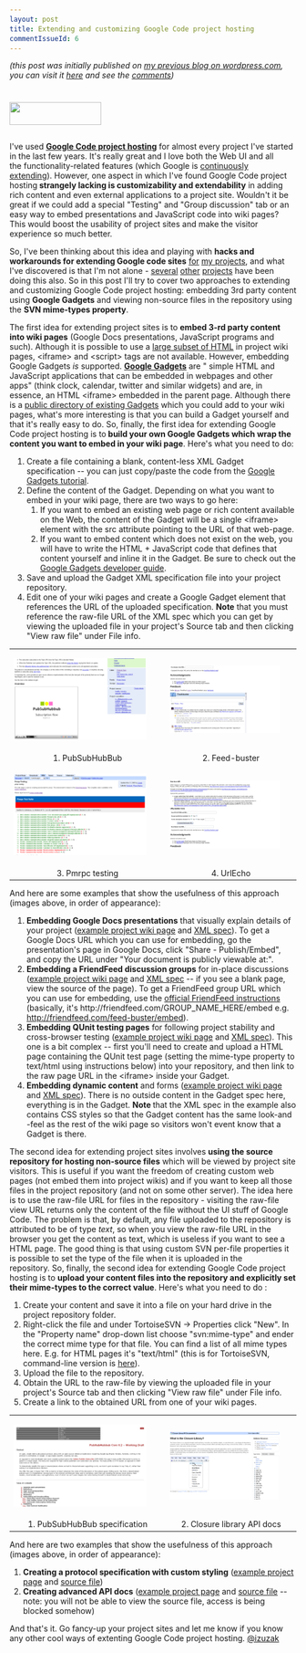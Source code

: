 ```yaml
---
layout: post
title: Extending and customizing Google Code project hosting
commentIssueId: 6
---
```


_(this post was initially published on [my previous blog on wordpress.com](http://izuzak.wordpress.com/), you can visit it [here](http://izuzak.wordpress.com/2009/12/14/extending-and-customizing-google-code-project-hosting/) and see the [comments](http://izuzak.wordpress.com/2009/12/14/extending-and-customizing-google-code-project-hosting/#comments))_

<a href="http://code.google.com/hosting/" target="_blank"><img class="aligncenter" style="margin-top:25px;margin-bottom:15px;" title="Google Code" src="http://www.gstatic.com/codesite/ph/images/code_small.png" alt="" width="161" height="40" /></a>

<p>I've used <a href="http://code.google.com/hosting/" target="_blank"><strong>Google Code project hosting</strong></a> for almost every project I've started in the last few years. It's really great and I love both the Web UI and all the functionality-related features (which Google is <a href="http://code.google.com/p/support/wiki/WhatsNew" target="_blank">continuously extending</a>). However, one aspect in which I've found Google Code project hosting<strong> strangely lacking </strong><strong>is customizability and extendability</strong> in adding rich content and even external applications to a project site. Wouldn't it be great if we could add a special "Testing" and "Group discussion" tab or an easy way to embed presentations and JavaScript code into wiki pages? This would boost the usability of project sites and make the visitor experience so much better.</p>
So, I've been thinking about this idea and playing with <strong>hacks and workarounds for extending Google code sites</strong> <a href="http://code.google.com/p/pmrpc/" target="_blank">for</a> <a href="http://code.google.com/p/urlecho/" target="_blank">my</a><a href="http://code.google.com/p/feed-buster/" target="_blank"> projects</a>, and what I've discovered is that I'm not alone - <a href="http://code.google.com/p/pubsubhubbub/" target="_blank">several</a> <a href="http://code.google.com/p/google-caja/" target="_blank">other</a> <a href="http://code.google.com/p/closure-library/" target="_blank">projects</a> have been doing this also. So in this post I'll try to cover two approaches to extending and customizing Google Code project hosting: embedding 3rd party content using <strong>Google Gadgets</strong> and viewing non-source files in the repository using the <strong>SVN mime-types property</strong>.

The first idea for extending project sites is to <strong>embed 3-rd party content into wiki pages</strong> (Google Docs presentations, JavaScript programs and such). Although it is possible to use a <a href="http://code.google.com/p/support/wiki/WikiSyntax#HTML_support" target="_blank">large subset of HTML</a> in project wiki pages, &lt;iframe&gt; and &lt;script&gt; tags are not available. However, embedding Google Gadgets <em>is </em>supported. <a href="http://code.google.com/apis/gadgets/" target="_blank"><strong>Google Gadgets</strong></a> are " simple HTML and JavaScript applications that can be embedded in webpages and other apps" (think clock, calendar, twitter and similar widgets) and are, in essence, an HTML &lt;iframe&gt; embedded in the parent page. Although there is a <a href="http://www.google.com/ig/directory?synd=open" target="_blank">public directory of existing Gadgets</a> which you could add to your wiki pages, what's more interesting is that you can build a Gadget yourself and that it's really easy to do. So, finally, the first idea for extending Google Code project hosting is to<strong> build your own Google Gadgets which wrap the content you want to embed in your wiki page</strong>. Here's what you need to do:
<ol style="padding-left:30px;">
	<li>Create a file containing a blank, content-less XML Gadget specification -- you can just copy/paste the code from the <a href="http://code.google.com/apis/gadgets/docs/gs.html#Hello_World" target="_blank">Google Gadgets tutorial</a>.</li>
	<li>Define the content of the Gadget. Depending on what you want to embed in your wiki page, there are two ways to go here:
<ol>
	<li>If you want to embed an existing web page or rich content available on the Web, the content of the Gadget will be a single &lt;iframe&gt; element with the src attribute pointing to the URL of that web-page.</li>
	<li>If you want to embed content which does not exist on the web, you will have to write the HTML + JavaScript code that defines that content yourself and inline it in the Gadget. Be sure to check out the <a href="http://code.google.com/apis/gadgets/docs/dev_guide.html" target="_blank">Google Gadgets developer guide</a>.</li>
</ol>
</li>
	<li>Save and upload the Gadget XML specification file into your project repository.</li>
	<li>Edit one of your wiki pages and create a Google Gadget element that references the URL of the uploaded specification. <strong>Note</strong> that you must reference the raw-file URL of the XML spec which you can get by viewing the uploaded file in your project's Source tab and then clicking "View raw file" under File info.</li>
</ol>

<table>
<tr>
<td>
<p><a href="http://code.google.com/p/pubsubhubbub"><img class="aligncenter" title="Example 1" src="/images/blog_pres1.png" alt="Example 1" width="90%" /></a></p> 
</td>
<td>
<p><a href="http://code.google.com/p/feed-buster"><img class="aligncenter" title="Example 2" src="/images/blog_ff1.png" alt="Example 2" width="90%"  /></a></p>
</td>
</tr>
<tr>
<td>
<center> 1. PubSubHubBub </center>
</td>
<td>
<center> 2. Feed-buster </center>
</td>
</tr>
<tr>
<td>
<p><a href="http://code.google.com/p/pmrpc/wiki/PmrpcTesting"><img class="aligncenter"  title="Example 3" src="/images/blog_qunit1.png" alt="Example 3" width="90%"  /></a></p>
</td>
<td>
<p><a href="http://code.google.com/p/urlecho"><img class="aligncenter" title="Example 4" src="/images/blog_form1.png" alt="Example 4" width="90%" /></a></p>
</td>
</tr>
<tr>
<td>
<center> 3. Pmrpc testing </center>
</td>
<td>
<center> 4. UrlEcho </center>
</td>
</tr>
</table>

And here are some examples that show the usefulness of this approach (images above, in order of appearance):
<ol style="padding-left:30px;">
	<li><strong>Embedding Google Docs presentations</strong> that visually explain details of your project (<a href="http://code.google.com/p/pubsubhubbub/" target="_blank">example project wiki page</a> and <a href="http://code.google.com/p/pubsubhubbub/source/browse/trunk/presentation_gadget.xml" target="_blank">XML spec</a>). To get a Google Docs URL which you can use for embedding, go the presentation's page in Google Docs, click "Share - Publish/Embed", and copy the URL under "Your document is publicly viewable at:".</li>
	<li><strong>Embedding a FriendFeed discussion groups</strong> for in-place discussions (<a href="http://code.google.com/p/feed-buster/#Feedback" target="_blank">example project wiki page</a> and <a href="http://hosting.gmodules.com/ig/gadgets/file/105320743644204138718/feedbuster.xml" target="_blank">XML spec</a> -- if you see a blank page, view the source of the page). To get a FriendFeed group URL which you can use for embedding, use the <a href="http://friendfeed.com/embed/realtime" target="_blank">official FriendFeed instructions</a> (basically, it's http://friendfeed.com/GROUP_NAME_HERE/embed e.g. <a href="http://friendfeed.com/feed-buster/embed">http://friendfeed.com/feed-buster/embed</a>).</li>
	<li><strong>Embedding QUnit testing pages</strong> for following project stability and cross-browser testing (<a href="http://code.google.com/p/pmrpc/wiki/PmrpcTesting" target="_blank">example project wiki page</a> and <a href="http://code.google.com/p/pmrpc/source/browse/trunk/testing/testingGadget.xml" target="_blank">XML spec</a>). This one is a bit complex -- first you'll need to create and upload a HTML page containing the QUnit test page (setting the mime-type property to text/html using instructions below) into your repository, and then link to the raw page URL in the &lt;iframe&gt; inside your Gadget.</li>
	<li><strong>Embedding dynamic content</strong> and forms (<a href="http://code.google.com/p/urlecho/#AppEngine_server" target="_blank">example project wiki page</a> and <a href="http://code.google.com/p/urlecho/source/browse/trunk/googlecodegadget.xml" target="_blank">XML spec</a>). There is no outside content in the Gadget spec here, everything is in the Gadget. <strong>Note </strong>that the XML spec in the example also contains CSS styles so that the Gadget content has the same look-and -feel as the rest of the wiki page so visitors won't event know that a Gadget is there.</li>
</ol>
The second idea for extending project sites involves <strong>using the source repository for hosting non-source files</strong> which will be viewed by project site visitors. This is useful if you want the freedom of creating custom web pages (not embed them into project wikis) and if you want to keep all those files in the project repository (and not on some other server). The idea here is to use the raw-file URL for files in the repository - visiting the raw-file view URL returns only the content of the file without the UI stuff of Google Code. The problem is that, by default, any file uploaded to the repository is attributed to be of type <em>text</em>, so when you view the raw-file URL in the browser you get the content as text, which is useless if you want to see a HTML page. The good thing is that using custom SVN per-file properties it is possible to set the type of the file when it is uploaded in the repository. So, finally, the second idea for extending Google Code project hosting is to <strong>upload your content files into the repository and explicitly set their mime-types to the correct value</strong>. Here's what you need to do :
<ol>
	<li>Create your content and save it into a file on your hard drive in the project repository folder.</li>
	<li>Right-click the file and under TortoiseSVN -&gt; Properties click "New". In the "Property name" drop-down list choose "svn:mime-type" and ender the correct mime type for that file. You can find a list of all mime types here. E.g. for HTML pages it's "text/html" (this is for TortoiseSVN, command-line version is <a href="http://code.google.com/p/support/wiki/SubversionFAQ#How_can_I_make_SVN_serve_HTML_and_images_with_the_correct_Conten" target="_blank">here</a>).</li>
	<li>Upload the file to the repository.</li>
	<li>Obtain the URL to the raw-file by viewing the uploaded file in your project's Source tab and then clicking "View raw file" under File info.</li>
	<li>Create a link to the obtained URL from one of your wiki pages.</li>
</ol>

<table>
<tr>
<td>
<p><a href="http://pubsubhubbub.googlecode.com/svn/trunk/pubsubhubbub-core-0.2.html"><img class="aligncenter" title="Example 1" src="/images/blog_pshb.png" alt="Example 1" width="90%" /></a></p>
</td>
<td>
<p><a href="http://closure-library.googlecode.com/svn/trunk/closure/goog/docs/index.html"><img class="aligncenter" title="Example 2" src="/images/blog_closure.png" alt="Example 2" width="90%" /></a></p>
</td>
</tr>
<tr>
<td>
<center> 1. PubSubHubBub specification </center>
</td>
<td>
<center> 2. Closure library API docs </center>
</td>
</tr>
</table>

And here are two examples that show the usefulness of this approach (images above, in order of appearance):
<ol>
	<li><strong>Creating a protocol specification with custom styling</strong> (<a href="http://pubsubhubbub.googlecode.com/svn/trunk/pubsubhubbub-core-0.2.html" target="_blank">example project page</a> and <a href="http://code.google.com/p/pubsubhubbub/source/browse/trunk/pubsubhubbub-core-0.2.html" target="_blank">source file</a>)</li>
	<li><strong>Creating advanced API docs</strong> (<a href="http://closure-library.googlecode.com/svn/trunk/closure/goog/docs/index.html" target="_blank">example project page</a> and <a href="http://code.google.com/p/closure-library/source/browse/#svn/trunk/closure/goog/docs/index.html" target="_blank">source file</a> -- note: you will not be able to view the source file, access is being blocked somehow)</li>
</ol>
And that's it. Go fancy-up your project sites and let me know if you know any other cool ways of extenting Google Code project hosting. <a href="http://www.twitter.com/izuzak" target="_blank">@izuzak</a>
